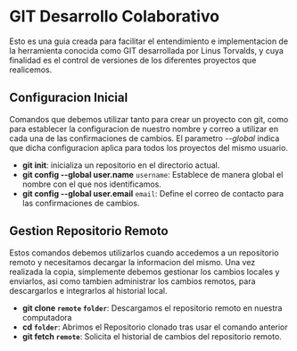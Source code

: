 # GIT Desarrollo Colaborativo

Esto es una guia creada para facilitar el entendimiento e implementacion de la herramienta conocida como GIT desarrollada por Linus Torvalds, y cuya finalidad es el control de versiones de los diferentes proyectos que realicemos.

## Configuracion Inicial

Comandos que debemos utilizar tanto para crear un proyecto con git, como para establecer la configuracion de nuestro nombre y correo a utilizar en cada una de las confirmaciones de cambios. El parametro *--global* indica que dicha configuracion aplica para todos los proyectos del mismo usuario.

* **git init**: inicializa un repositorio en el directorio actual.
* **git config --global user.name** `username`: Establece de manera global el nombre con el que nos identificamos.
* **git config --global user.email** `email`: Define el correo de contacto para las confirmaciones de cambios.

## Gestion Repositorio Remoto

Estos comandos debemos utilizarlos cuando accedemos a un repositorio remoto y necesitamos decargar la informacion del mismo. Una vez realizada la copia, simplemente debemos gestionar los cambios locales y enviarlos, asi como tambien administrar los cambios remotos, para descargarlos e integrarlos al historial local.

* **git clone `remote` `folder`**: Descargamos el repositorio remoto en nuestra computadora
* **cd `folder`**: Abrimos el Repositorio clonado tras usar el comando anterior
* **git fetch `remote`**: Solicita el historial de cambios del repositorio remoto.
